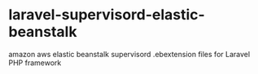 # laravel-supervisord-elastic-beanstalk
amazon aws elastic beanstalk supervisord .ebextension files for Laravel PHP framework
